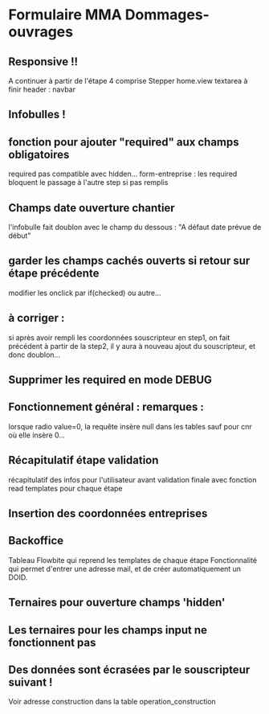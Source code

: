 # Formulaire MMA Dommages-ouvrages

## Responsive !!
A continuer à partir de l'étape 4 comprise
Stepper
home.view textarea à finir
header : navbar

## Infobulles !

## fonction pour ajouter "required" aux champs obligatoires
required pas compatible avec hidden...
form-entreprise : les required bloquent le passage à l'autre step si pas remplis

## Champs date ouverture chantier
l'infobulle fait doublon avec le champ du dessous : "A défaut date prévue de début"

## garder les champs cachés ouverts si retour sur étape précédente
modifier les onclick par if(checked) ou autre...

## à corriger :
si après avoir rempli les coordonnées souscripteur en step1, on fait précédent à partir de la step2, il y aura à nouveau ajout du souscripteur, et donc doublon...

## Supprimer les required en mode DEBUG

## Fonctionnement général : remarques :
lorsque radio value=0, la requête insère null dans les tables sauf pour cnr où elle insère 0...

## Récapitulatif étape validation
récapitulatif des infos pour l'utilisateur avant validation finale
avec fonction read
templates pour chaque étape

## Insertion des coordonnées entreprises

## Backoffice
Tableau Flowbite qui reprend les templates de chaque étape
Fonctionnalité qui permet d'entrer une adresse mail, et de créer automatiquement un DOID.

## Ternaires pour ouverture champs 'hidden'

## Les ternaires pour les champs input ne fonctionnent pas

## Des données sont écrasées par le souscripteur suivant !
Voir adresse construction dans la table operation_construction

